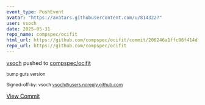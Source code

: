 ```yaml
---
event_type: PushEvent
avatar: "https://avatars.githubusercontent.com/u/814322?"
user: vsoch
date: 2025-05-31
repo_name: compspec/ocifit
html_url: https://github.com/compspec/ocifit/commit/206246a1ffc06f414df0da4a734a926251b8c437
repo_url: https://github.com/compspec/ocifit
---
```


<a href='https://github.com/vsoch' target='_blank'>vsoch</a> pushed to <a href='https://github.com/compspec/ocifit' target='_blank'>compspec/ocifit</a>

<small>bump guts version

Signed-off-by: vsoch <vsoch@users.noreply.github.com></small>

<a href='https://github.com/compspec/ocifit/commit/206246a1ffc06f414df0da4a734a926251b8c437' target='_blank'>View Commit</a>